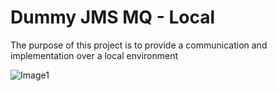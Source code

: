 # Dummy JMS MQ - Local #

The purpose of this project is to provide a communication and implementation over a local environment

![Image1](https://user-images.githubusercontent.com/13514156/120493169-57ba7600-c380-11eb-8efe-e3fa83da7dc9.jpeg)
